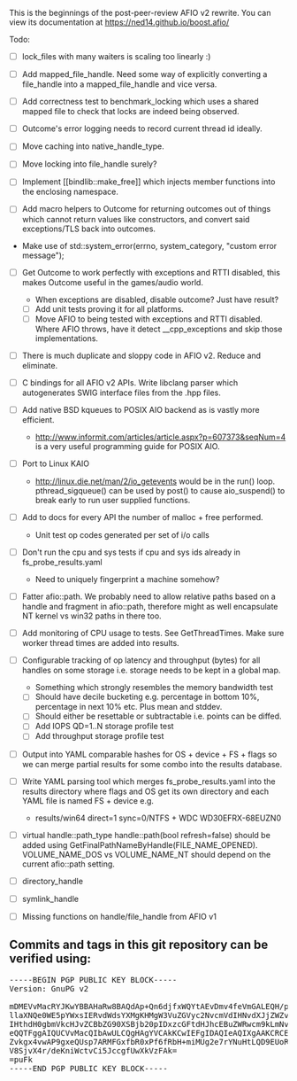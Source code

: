 This is the beginnings of the post-peer-review AFIO
v2 rewrite. You can view its documentation at https://ned14.github.io/boost.afio/


Todo:
- [ ] lock_files with many waiters is scaling too linearly :)
- [ ] Add mapped_file_handle. Need some way of explicitly converting a file_handle
into a mapped_file_handle and vice versa.
- [ ] Add correctness test to benchmark_locking which uses a shared mapped file
to check that locks are indeed being observed.

- [ ] Outcome's error logging needs to record current thread id ideally.
- [ ] Move caching into native_handle_type.
- [ ] Move locking into file_handle surely?
- [ ] Implement [[bindlib::make_free]] which injects member functions into the enclosing
namespace.
- [ ] Add macro helpers to Outcome for returning outcomes out of things
which cannot return values like constructors, and convert said exceptions/TLS
back into outcomes.
 - Make use of std::system_error(errno, system_category, "custom error message");
- [ ] Get Outcome to work perfectly with exceptions and RTTI disabled, this makes
Outcome useful in the games/audio world.
  - When exceptions are disabled, disable outcome<T>? Just have result<T>?
  - [ ] Add unit tests proving it for all platforms.
  - [ ] Move AFIO to being tested with exceptions and RTTI disabled. Where AFIO 
throws, have it detect __cpp_exceptions and skip those implementations.
- [ ] There is much duplicate and sloppy code in AFIO v2. Reduce and eliminate.

- [ ] C bindings for all AFIO v2 APIs. Write libclang parser which autogenerates
SWIG interface files from the .hpp files.


- [ ] Add native BSD kqueues to POSIX AIO backend as is vastly more efficient.
  - http://www.informit.com/articles/article.aspx?p=607373&seqNum=4 is a
very useful programming guide for POSIX AIO.
- [ ] Port to Linux KAIO
  - http://linux.die.net/man/2/io_getevents would be in the run() loop.
pthread_sigqueue() can be used by post() to cause aio_suspend() to break
early to run user supplied functions.
- [ ] Add to docs for every API the number of malloc + free performed.
  - Unit test op codes generated per set of i/o calls 
- [ ] Don't run the cpu and sys tests if cpu and sys ids already in fs_probe_results.yaml
  - Need to uniquely fingerprint a machine somehow?
- [ ] Fatter afio::path. We probably need to allow relative paths
based on a handle and fragment in afio::path, therefore might as well encapsulate
NT kernel vs win32 paths in there too.
- [ ] Add monitoring of CPU usage to tests. See GetThreadTimes. Make sure
worker thread times are added into results.
- [ ] Configurable tracking of op latency and throughput (bytes) for all
handles on some storage i.e. storage needs to be kept in a global map.
  - Something which strongly resembles the memory bandwidth test
  - [ ] Should have decile bucketing e.g. percentage in bottom 10%, percentage
  in next 10% etc. Plus mean and stddev.
  - [ ] Should either be resettable or subtractable i.e. points can be diffed.
  - [ ] Add IOPS QD=1..N storage profile test
  - [ ] Add throughput storage profile test
- [ ] Output into YAML comparable hashes for OS + device + FS + flags
so we can merge partial results for some combo into the results database.
- [ ] Write YAML parsing tool which merges fs_probe_results.yaml into
the results directory where flags and OS get its own directory and each YAML file
is named FS + device e.g.
  - results/win64 direct=1 sync=0/NTFS + WDC WD30EFRX-68EUZN0
- [ ] virtual handle::path_type handle::path(bool refresh=false) should be added using
GetFinalPathNameByHandle(FILE_NAME_OPENED). VOLUME_NAME_DOS vs VOLUME_NAME_NT should
depend on the current afio::path setting.
- [ ] directory_handle
- [ ] symlink_handle
- [ ] Missing functions on handle/file_handle from AFIO v1

## Commits and tags in this git repository can be verified using:
<pre>
-----BEGIN PGP PUBLIC KEY BLOCK-----
Version: GnuPG v2

mDMEVvMacRYJKwYBBAHaRw8BAQdAp+Qn6djfxWQYtAEvDmv4feVmGALEQH/pYpBC
llaXNQe0WE5pYWxsIERvdWdsYXMgKHMgW3VuZGVyc2NvcmVdIHNvdXJjZWZvcmdl
IHthdH0gbmVkcHJvZCBbZG90XSBjb20pIDxzcGFtdHJhcEBuZWRwcm9kLmNvbT6I
eQQTFggAIQUCVvMacQIbAwULCQgHAgYVCAkKCwIEFgIDAQIeAQIXgAAKCRCELDV4
Zvkgx4vwAP9gxeQUsp7ARMFGxfbR0xPf6fRbH+miMUg2e7rYNuHtLQD9EUoR32We
V8SjvX4r/deKniWctvCi5JccgfUwXkVzFAk=
=puFk
-----END PGP PUBLIC KEY BLOCK-----
</pre>
